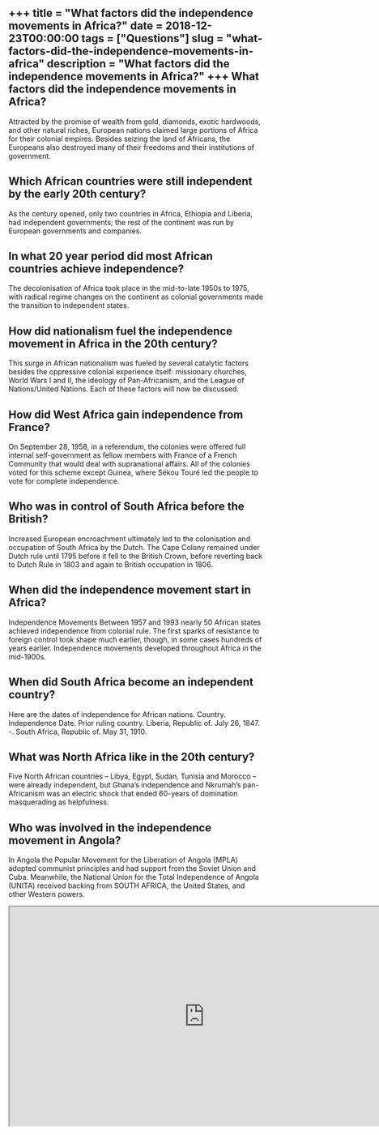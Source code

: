+++
title = "What factors did the independence movements in Africa?"
date = 2018-12-23T00:00:00
tags = ["Questions"]
slug = "what-factors-did-the-independence-movements-in-africa"
description = "What factors did the independence movements in Africa?"
+++
What factors did the independence movements in Africa?
------------------------------------------------------

Attracted by the promise of wealth from gold, diamonds, exotic hardwoods, and other natural riches, European nations claimed large portions of Africa for their colonial empires. Besides seizing the land of Africans, the Europeans also destroyed many of their freedoms and their institutions of government.

Which African countries were still independent by the early 20th century?
-------------------------------------------------------------------------

As the century opened, only two countries in Africa, Ethiopia and Liberia, had independent governments; the rest of the continent was run by European governments and companies.

In what 20 year period did most African countries achieve independence?
-----------------------------------------------------------------------

The decolonisation of Africa took place in the mid-to-late 1950s to 1975, with radical regime changes on the continent as colonial governments made the transition to independent states.

How did nationalism fuel the independence movement in Africa in the 20th century?
---------------------------------------------------------------------------------

This surge in African nationalism was fueled by several catalytic factors besides the oppressive colonial experience itself: missionary churches, World Wars I and II, the ideology of Pan-Africanism, and the League of Nations/United Nations. Each of these factors will now be discussed.

How did West Africa gain independence from France?
--------------------------------------------------

On September 28, 1958, in a referendum, the colonies were offered full internal self-government as fellow members with France of a French Community that would deal with supranational affairs. All of the colonies voted for this scheme except Guinea, where Sékou Touré led the people to vote for complete independence.

Who was in control of South Africa before the British?
------------------------------------------------------

Increased European encroachment ultimately led to the colonisation and occupation of South Africa by the Dutch. The Cape Colony remained under Dutch rule until 1795 before it fell to the British Crown, before reverting back to Dutch Rule in 1803 and again to British occupation in 1806.

When did the independence movement start in Africa?
---------------------------------------------------

Independence Movements Between 1957 and 1993 nearly 50 African states achieved independence from colonial rule. The first sparks of resistance to foreign control took shape much earlier, though, in some cases hundreds of years earlier. Independence movements developed throughout Africa in the mid-1900s.

When did South Africa become an independent country?
----------------------------------------------------

Here are the dates of independence for African nations. Country. Independence Date. Prior ruling country. Liberia, Republic of. July 26, 1847. -. South Africa, Republic of. May 31, 1910.

What was North Africa like in the 20th century?
-----------------------------------------------

Five North African countries – Libya, Egypt, Sudan, Tunisia and Morocco – were already independent, but Ghana’s independence and Nkrumah’s pan-Africanism was an electric shock that ended 60-years of domination masquerading as helpfulness.

Who was involved in the independence movement in Angola?
--------------------------------------------------------

In Angola the Popular Movement for the Liberation of Angola (MPLA) adopted communist principles and had support from the Soviet Union and Cuba. Meanwhile, the National Union for the Total Independence of Angola (UNITA) received backing from SOUTH AFRICA, the United States, and other Western powers.

<iframe allow="accelerometer; autoplay; clipboard-write; encrypted-media; gyroscope; picture-in-picture" allowfullscreen="" class="__youtube_prefs__  epyt-is-override  no-lazyload" data-no-lazy="1" data-origheight="433" data-origwidth="770" data-skipgform_ajax_framebjll="" height="433" id="_ytid_56846" loading="lazy" src="https://www.youtube.com/embed/iwQEXRTNOQE?enablejsapi=1&autoplay=0&cc_load_policy=0&cc_lang_pref=&iv_load_policy=1&loop=0&modestbranding=0&rel=1&fs=1&playsinline=0&autohide=2&theme=dark&color=red&controls=1&" title="YouTube player" width="770"></iframe>